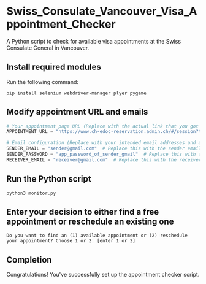 # Swiss_Consulate_Vancouver_Visa_Appointment_Checker
A Python script to check for available visa appointments at the Swiss Consulate General in Vancouver.

## Install required modules
Run the following command:
```shell
pip install selenium webdriver-manager plyer pygame
```

## Modify appointment URL and emails
```python
# Your appointment page URL (Replace with the actual link that you got from email with title "Swiss-Visa: appointment xxxxxxxx" after booking an appointment at Swiss consulate website. The website contains your personal token so you can directly access this website by simply copying and pasting to search bar of browser)
APPOINTMENT_URL = "https://www.ch-edoc-reservation.admin.ch/#/session?token=your_token&locale=en-US"

# Email configuration (Replace with your intended email addresses and app password)
SENDER_EMAIL = "sender@gmail.com"  # Replace this with the sender email address
SENDER_PASSWORD = "app_password_of_sender_gmail"  # Replace this with the sender email address's app password (need 2-step verification enabled)
RECEIVER_EMAIL = "receiver@gmail.com"  # Replace this with the receiver email address
```

## Run the Python script
```shell
python3 monitor.py
```

## Enter your decision to either find a free appointment or reschedule an existing one
```shell
Do you want to find an (1) available appointment or (2) reschedule your appointment? Choose 1 or 2: [enter 1 or 2]
```

## Completion
Congratulations! You've successfully set up the appointment checker script.
